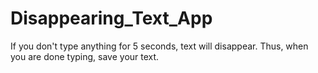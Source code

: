 # Disappearing_Text_App
If you don't type anything for 5 seconds, text will disappear. Thus, when you are done typing, save your text.
